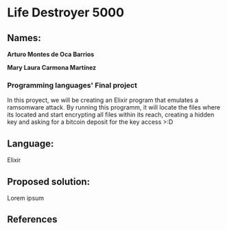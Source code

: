 # Life Destroyer 5000 #
## Names: ##
__Arturo Montes de Oca Barrios__

__Mary Laura Carmona Martínez__
### Programming languages' Final project ###
In this proyect, we will be creating an Elixir program that emulates a ramsomware attack.
By running this programm, it will locate the files where its located and start encrypting all files within its reach, creating a hidden key and asking for a bitcoin deposit for the key access >:D

## Language: ## 
Elixir
## Proposed solution: ##
Lorem ipsum 
## References ##

